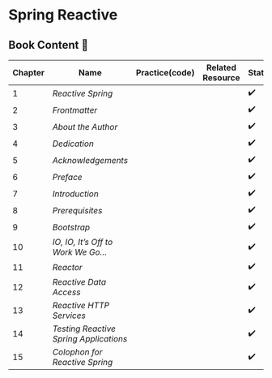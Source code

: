 # Spring Reactive 

## Book Content 📑
|Chapter|Name|Practice(code)|Related Resource|Status|
|-------|----|--------------|----------------|------|
|1|_Reactive Spring_|||✔️|
|2|_Frontmatter_|||✔️|
|3|_About the Author_|||✔️|
|4|_Dedication_|||✔️|
|5|_Acknowledgements_|||✔️|
|6|_Preface_|||✔️|
|7|_Introduction_|||✔️|
|8|_Prerequisites_|||✔️|
|9|_Bootstrap_|||✔️|
|10|_IO, IO, It’s Off to Work We Go…_|||✔️|
|11|_Reactor_|||✔️|
|12|_Reactive Data Access_|||✔️|
|13|_Reactive HTTP Services_|||✔️|
|14|_Testing Reactive Spring Applications_|||✔️|
|15|_Colophon for Reactive Spring_|||✔️|
